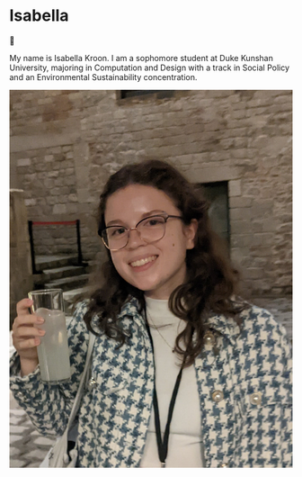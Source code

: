 # Isabella
:green_heart:

My name is Isabella Kroon. I am a sophomore student at Duke Kunshan University, majoring in Computation and Design with a track in Social Policy and an Environmental Sustainability concentration.

![My photo](./image/Isabella.jpg)
